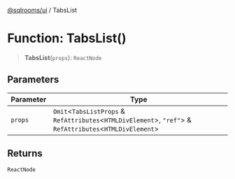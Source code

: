 [@sqlrooms/ui](../index.md) / TabsList

# Function: TabsList()

> **TabsList**(`props`): `ReactNode`

## Parameters

| Parameter | Type |
| ------ | ------ |
| `props` | `Omit`\<`TabsListProps` & `RefAttributes`\<`HTMLDivElement`\>, `"ref"`\> & `RefAttributes`\<`HTMLDivElement`\> |

## Returns

`ReactNode`
